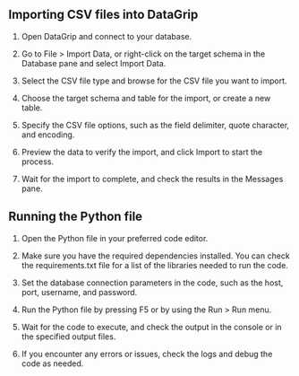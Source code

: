 ## Importing CSV files into DataGrip
1. Open DataGrip and connect to your database.

2. Go to File > Import Data, or right-click on the target schema in the Database pane and select Import Data.

3. Select the CSV file type and browse for the CSV file you want to import.

4. Choose the target schema and table for the import, or create a new table.

5. Specify the CSV file options, such as the field delimiter, quote character, and encoding.

6. Preview the data to verify the import, and click Import to start the process.

7. Wait for the import to complete, and check the results in the Messages pane.

## Running the Python file
1. Open the Python file in your preferred code editor.

2. Make sure you have the required dependencies installed. You can check the requirements.txt file for a list of the libraries needed to run the code.

3. Set the database connection parameters in the code, such as the host, port, username, and password.

4. Run the Python file by pressing F5 or by using the Run > Run menu.

5. Wait for the code to execute, and check the output in the console or in the specified output files.

6. If you encounter any errors or issues, check the logs and debug the code as needed.
